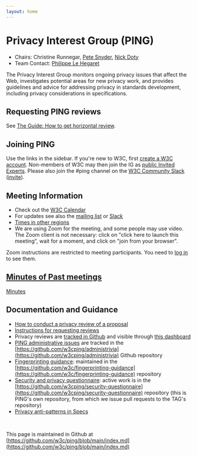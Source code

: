 ```yaml
---
layout: home
---
```


<h1 class="title">Privacy Interest Group (PING)</h1>

* Chairs: Christine Runnegar, [Pete Snyder](https://www.peteresnyder.com), [Nick Doty](https://npdoty.name)
* Team Contact: [Philippe Le Hegaret](https://www.w3.org/People#plehegar)

The Privacy Interest Group monitors ongoing privacy issues that affect the Web, investigates potential areas for new privacy work, and provides guidelines and advice for addressing privacy in standards development, including privacy considerations in specifications.

## Requesting PING reviews

See [The Guide: How to get horizontal review](https://www.w3.org/Guide/documentreview/#how_to_get_horizontal_review).

## Joining PING

Use the links in the sidebar.  If you're new to W3C, first [create a W3C account](http://cgi.w3.org/MemberAccess/AccessRequest).  Non-members of W3C may then join the IG as [public Invited Experts](https://www.w3.org/groups/ig/privacy/apply-as-invited-expert).  Please also join the #ping channel on the [W3C Community Slack](https://w3ccommunity.slack.com/) ([invite]( https://www.w3.org/slack-w3ccommunity-invite)).

## Meeting Information

* Check out the [W3C Calendar](https://auth.w3.org/?url=https://www.w3.org/groups/ig/privacy/calendar)
* For updates see also the [mailing list](https://lists.w3.org/Archives/Public/public-privacy/) or [Slack](https://w3ccommunity.slack.com/)
* [Times in other regions](https://www.timeanddate.com/worldclock/converter.html)
* We are using Zoom for the meeting, and some people may use video.  The Zoom client is not necessary: click on "click here to launch this meeting", wait for a moment, and click on "join from your browser".

Zoom instructions are restricted to meeting participants. You need to [log in](https://auth.w3.org/?url=https%3A%2F%2Fwww.w3.org%2Fgroups%2Fig%2Fprivacy%2Fcalendar%2F) to see them.<br>



## [Minutes of Past meetings](https://www.w3.org/Privacy/IG/meetings.html)

[Minutes](https://www.w3.org/Privacy/IG/meetings.html)

## Documentation and Guidance
* [How to conduct a privacy review of a proposal](https://github.com/w3c/ping/blob/main/howto-conduct-a-privacy-review.md)
* [Instructions for requesting reviews](https://www.w3.org/Guide/documentreview/#how_to_get_horizontal_review)
* Privacy reviews are [tracked in Github](https://github.com/w3cping/tracking-issues/issues) and visible through [this dashboard](https://w3c.github.io/horizontal-issue-tracker/?repo=w3cping/tracking-issues)
* [PING administrative issues](https://github.com/w3cping/administrivia/issues) are tracked in the [https://github.com/w3cping/administrivia](https://github.com/w3cping/administrivia) Github repository
* [Fingerprinting guidance](https://w3c.github.io/fingerprinting-guidance/): maintained in the [https://github.com/w3c/fingerprinting-guidance](https://github.com/w3c/fingerprinting-guidance) repository
* [Security and privacy questionnaire](https://w3ctag.github.io/security-questionnaire/): active work is in the [https://github.com/w3cping/security-questionnaire](https://github.com/w3cping/security-questionnaire) repository (this is PING's own repository, from which we issue pull requests to the TAG's repository)
* [Privacy anti-patterns in Specs](https://www.w3.org/blog/2019/06/privacy-anti-patterns-in-standards/)

<br>

This page is maintained in Github at [https://github.com/w3c/ping/blob/main/index.md](https://github.com/w3c/ping/blob/main/index.md)
